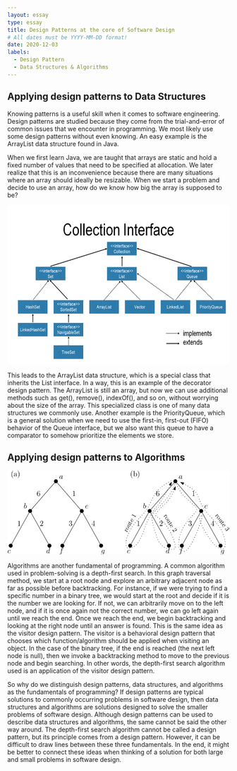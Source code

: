 ```yaml
---
layout: essay
type: essay
title: Design Patterns at the core of Software Design
# All dates must be YYYY-MM-DD format!
date: 2020-12-03
labels:
  - Design Pattern
  - Data Structures & Algorithms
---
```

## Applying design patterns to Data Structures
Knowing patterns is a useful skill when it comes to software engineering. Design patterns are studied because they come from the trial-and-error of common issues that we encounter in programming. We most likely use some design patterns without even knowing. An easy example is the ArrayList data structure found in Java.

When we first learn Java, we are taught that arrays are static and hold a fixed number of values that need to be specified at allocation. We later realize that this is an inconvenience because there are many situations where an array should ideally be resizable. When we start a problem and decide to use an array, how do we know how big the array is supposed to be?

<p align = "center">
  <img src = "../images/collections.png" width = "640" height = "360">
</p>

This leads to the ArrayList data structure, which is a special class that inherits the List interface. In a way, this is an example of the decorator design pattern. The ArrayList is still an array, but now we can use additional methods such as get(), remove(), indexOf(), and so on, without worrying about the size of the array. This specialized class is one of many data structures we commonly use. Another example is the PriorityQueue, which is a general solution when we need to use the first-in, first-out (FIFO) behavior of the Queue interface, but we also want this queue to have a comparator to somehow prioritize the elements we store.

## Applying design patterns to Algorithms

<p align = "center">
  <img src = "../images/dfs2.png" width = "640">
</p>

Algorithms are another fundamental of programming. A common algorithm used in problem-solving is a depth-first search. In this graph traversal method, we start at a root node and explore an arbitrary adjacent node as far as possible before backtracking. For instance, if we were trying to find a specific number in a binary tree, we would start at the root and decide if it is the number we are looking for. If not, we can arbitrarily move on to the left node, and if it is once again not the correct number, we can go left again until we reach the end. Once we reach the end, we begin backtracking and looking at the right node until an answer is found. This is the same idea as the visitor design pattern. The visitor is a behavioral design pattern that chooses which function/algorithm should be applied when visiting an object. In the case of the binary tree, if the end is reached (the next left node is null), then we invoke a backtracking method to move to the previous node and begin searching. In other words, the depth-first search algorithm used is an application of the visitor design pattern.

So why do we distinguish design patterns, data structures, and algorithms as the fundamentals of programming? If design patterns are typical solutions to commonly occurring problems in software design, then data structures and algorithms are solutions designed to solve the smaller problems of software design. Although design patterns can be used to describe data structures and algorithms, the same cannot be said the other way around. The depth-first search algorithm cannot be called a design pattern, but its principle comes from a design pattern. However, it can be difficult to draw lines between these three fundamentals. In the end, it might be better to connect these ideas when thinking of a solution for both large and small problems in software design.



